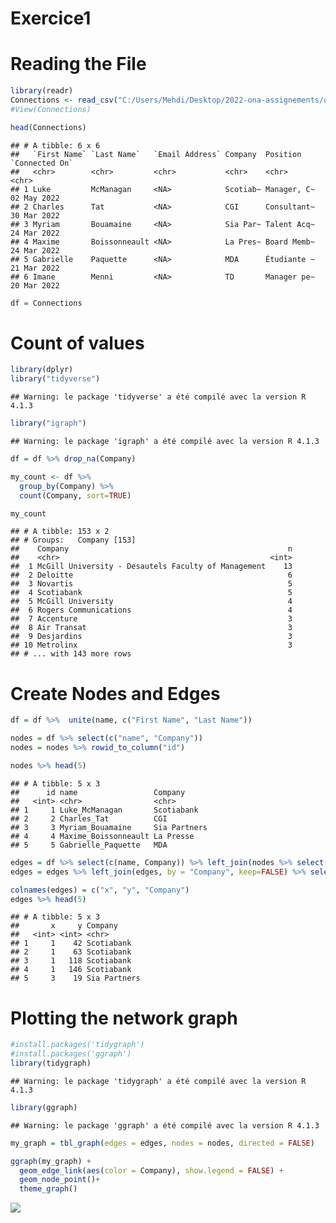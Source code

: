 Exercice1
================

# Reading the File

``` r
library(readr)
Connections <- read_csv("C:/Users/Mehdi/Desktop/2022-ona-assignements/orgb_exercie1/Connections.csv")
#View(Connections)

head(Connections)
```

    ## # A tibble: 6 x 6
    ##   `First Name` `Last Name`   `Email Address` Company  Position    `Connected On`
    ##   <chr>        <chr>         <chr>           <chr>    <chr>       <chr>         
    ## 1 Luke         McManagan     <NA>            Scotiab~ Manager, C~ 02 May 2022   
    ## 2 Charles      Tat           <NA>            CGI      Consultant~ 30 Mar 2022   
    ## 3 Myriam       Bouamaine     <NA>            Sia Par~ Talent Acq~ 24 Mar 2022   
    ## 4 Maxime       Boissonneault <NA>            La Pres~ Board Memb~ 24 Mar 2022   
    ## 5 Gabrielle    Paquette      <NA>            MDA      Étudiante ~ 21 Mar 2022   
    ## 6 Imane        Menni         <NA>            TD       Manager pe~ 20 Mar 2022

``` r
df = Connections
```

# Count of values

``` r
library(dplyr)
library("tidyverse")
```

    ## Warning: le package 'tidyverse' a été compilé avec la version R 4.1.3

``` r
library("igraph")
```

    ## Warning: le package 'igraph' a été compilé avec la version R 4.1.3

``` r
df = df %>% drop_na(Company)

my_count <- df %>%
  group_by(Company) %>%
  count(Company, sort=TRUE) 

my_count
```

    ## # A tibble: 153 x 2
    ## # Groups:   Company [153]
    ##    Company                                                 n
    ##    <chr>                                               <int>
    ##  1 McGill University - Desautels Faculty of Management    13
    ##  2 Deloitte                                                6
    ##  3 Novartis                                                5
    ##  4 Scotiabank                                              5
    ##  5 McGill University                                       4
    ##  6 Rogers Communications                                   4
    ##  7 Accenture                                               3
    ##  8 Air Transat                                             3
    ##  9 Desjardins                                              3
    ## 10 Metrolinx                                               3
    ## # ... with 143 more rows

# Create Nodes and Edges

``` r
df = df %>%  unite(name, c("First Name", "Last Name"))

nodes = df %>% select(c("name", "Company"))
nodes = nodes %>% rowid_to_column("id")

nodes %>% head(5)
```

    ## # A tibble: 5 x 3
    ##      id name                 Company     
    ##   <int> <chr>                <chr>       
    ## 1     1 Luke_McManagan       Scotiabank  
    ## 2     2 Charles_Tat          CGI         
    ## 3     3 Myriam_Bouamaine     Sia Partners
    ## 4     4 Maxime_Boissonneault La Presse   
    ## 5     5 Gabrielle_Paquette   MDA

``` r
edges = df %>% select(c(name, Company)) %>% left_join(nodes %>% select(c(id,name)), by = c("name"="name"))
edges = edges %>% left_join(edges, by = "Company", keep=FALSE) %>% select(c("id.x", "id.y", "Company")) %>% filter(id.x!=id.y)

colnames(edges) = c("x", "y", "Company")
edges %>% head(5)
```

    ## # A tibble: 5 x 3
    ##       x     y Company     
    ##   <int> <int> <chr>       
    ## 1     1    42 Scotiabank  
    ## 2     1    63 Scotiabank  
    ## 3     1   118 Scotiabank  
    ## 4     1   146 Scotiabank  
    ## 5     3    19 Sia Partners

# Plotting the network graph

``` r
#install.packages('tidygraph')
#install.packages('ggraph')
library(tidygraph)
```

    ## Warning: le package 'tidygraph' a été compilé avec la version R 4.1.3

``` r
library(ggraph)
```

    ## Warning: le package 'ggraph' a été compilé avec la version R 4.1.3

``` r
my_graph = tbl_graph(edges = edges, nodes = nodes, directed = FALSE)

ggraph(my_graph) + 
  geom_edge_link(aes(color = Company), show.legend = FALSE) + 
  geom_node_point()+
  theme_graph()
```

![](exercice1_files/figure-gfm/unnamed-chunk-4-1.png)<!-- -->
